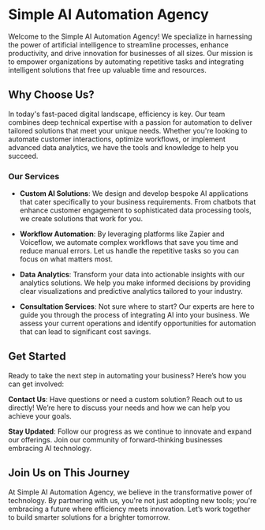# Simple AI Automation Agency

Welcome to the Simple AI Automation Agency! We specialize in harnessing the power of artificial intelligence to streamline processes, enhance productivity, and drive innovation for businesses of all sizes. Our mission is to empower organizations by automating repetitive tasks and integrating intelligent solutions that free up valuable time and resources.

## Why Choose Us?

In today's fast-paced digital landscape, efficiency is key. Our team combines deep technical expertise with a passion for automation to deliver tailored solutions that meet your unique needs. Whether you're looking to automate customer interactions, optimize workflows, or implement advanced data analytics, we have the tools and knowledge to help you succeed.

### Our Services

- **Custom AI Solutions**: We design and develop bespoke AI applications that cater specifically to your business requirements. From chatbots that enhance customer engagement to sophisticated data processing tools, we create solutions that work for you.

- **Workflow Automation**: By leveraging platforms like Zapier and Voiceflow, we automate complex workflows that save you time and reduce manual errors. Let us handle the repetitive tasks so you can focus on what matters most.

- **Data Analytics**: Transform your data into actionable insights with our analytics solutions. We help you make informed decisions by providing clear visualizations and predictive analytics tailored to your industry.

- **Consultation Services**: Not sure where to start? Our experts are here to guide you through the process of integrating AI into your business. We assess your current operations and identify opportunities for automation that can lead to significant cost savings.

## Get Started

Ready to take the next step in automating your business? Here’s how you can get involved:

**Contact Us**: Have questions or need a custom solution? Reach out to us directly! We’re here to discuss your needs and how we can help you achieve your goals.

**Stay Updated**: Follow our progress as we continue to innovate and expand our offerings. Join our community of forward-thinking businesses embracing AI technology.

## Join Us on This Journey

At Simple AI Automation Agency, we believe in the transformative power of technology. By partnering with us, you're not just adopting new tools; you're embracing a future where efficiency meets innovation. Let’s work together to build smarter solutions for a brighter tomorrow.
